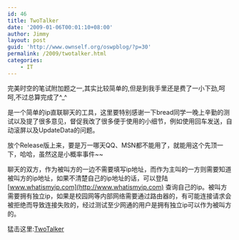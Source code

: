```yaml
---
id: 46
title: TwoTalker
date: '2009-01-06T00:01:10+08:00'
author: Jimmy
layout: post
guid: 'http://www.ownself.org/oswpblog/?p=30'
permalink: /2009/twotalker.html
categories:
    - IT
---
```


完美时空的笔试附加题之一,其实比较简单的,但是到我手里还是费了一小下劲,呵呵,不过总算完成了^\_^

是一个简单的ip直联聊天的工具，这里要特别感谢一下bread同学一晚上辛勤的测试以及提了很多意见，督促我改了很多便于使用的小细节，例如使用回车发送，自动滚屏以及UpdateData的问题。

放个Release版上来，要是万一哪天QQ、MSN都不能用了，就能用这个先顶一下，哈哈，虽然这是小概率事件~~

聊天的双方，作为被叫方的一边不需要填写ip地址，而作为主叫的一方则需要知道被叫方的ip地址，如果不清楚自己的ip地址的话，可以登陆[www.whatismyip.com](http://www.whatismyip.com) 查询自己的ip。被叫方需要拥有独立ip，如果是校园网等内部网络需要通过路由器的，有可能连接请求会被拒绝而导致连接失败的，经过测试至少网通的用户是拥有独立ip可以作为被叫方的。

猛击这里:[TwoTalker](http://cid-5b15c36e60f63400.skydrive.live.com/self.aspx/.Public/TwoTalker.rar)